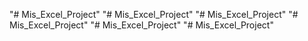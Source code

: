"# Mis_Excel_Project" 
"# Mis_Excel_Project" 
"# Mis_Excel_Project" 
"# Mis_Excel_Project" 
"# Mis_Excel_Project" 
"# Mis_Excel_Project" 
